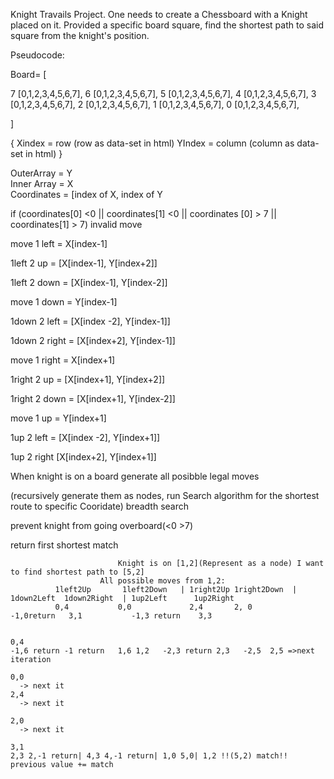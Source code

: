 Knight Travails Project.
One needs to create a Chessboard with a Knight placed on it.
Provided a specific board square, find the shortest path to said square from the knight's position.


Pseudocode:

Board= [
 
7 [0,1,2,3,4,5,6,7],
6 [0,1,2,3,4,5,6,7],
5 [0,1,2,3,4,5,6,7],
4 [0,1,2,3,4,5,6,7],
3 [0,1,2,3,4,5,6,7],
2 [0,1,2,3,4,5,6,7],
1 [0,1,2,3,4,5,6,7],
0 [0,1,2,3,4,5,6,7],

]                      

{ Xindex = row (row as data-set in html)
YIndex = column (column as data-set in html) }
  
  OuterArray = Y      
  Inner Array = X    
  Coordinates = [index of X, index of Y
  
  if (coordinates[0] <0 || coordinates[1] <0 || coordinates [0] > 7 || coordinates[1] > 7) invalid move

move 1 left  = X[index-1] 

  1left 2 up = [X[index-1],   Y[index+2]]
  
  1left 2 down = [X[index-1], Y[index-2]]
  
move 1 down = Y[index-1] 

  1down 2 left = [X[index -2], Y[index-1]]
  
  1down 2 right = [X[index+2], Y[index-1]]
  
move 1 right = X[index+1]

  1right 2 up = [X[index+1], Y[index+2]]
  
  1right 2 down = [X[index+1], Y[index-2]]
  
move 1 up = Y[index+1]

  1up 2 left = [X[index -2], Y[index+1]]
  
  1up 2 right [X[index+2], Y[index+1]]
  



When knight is on a board generate all posibble legal moves 

(recursively generate them as nodes, run Search algorithm for the shortest route to specific Cooridate) breadth search

prevent knight from going overboard(<0 >7)

return first shortest match 


                            Knight is on [1,2](Represent as a node) I want to find shortest path to [5,2]
                        All possible moves from 1,2:
              1left2Up       1left2Down   | 1right2Up 1right2Down  | 1down2Left  1down2Right  | 1up2Left      1up2Right
              0,4           0,0             2,4       2, 0            -1,0return   3,1           -1,3 return    3,3 


    0,4
    -1,6 return -1 return   1,6 1,2   -2,3 return 2,3   -2,5  2,5 =>next iteration
    
    0,0 
      -> next it
    2,4
      -> next it

    2,0
      -> next it
    
    3,1
    2,3 2,-1 return| 4,3 4,-1 return| 1,0 5,0| 1,2 !!(5,2) match!! previous value += match
